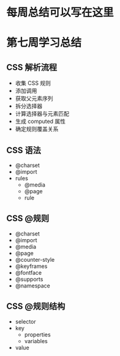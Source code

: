 # 每周总结可以写在这里
# 第七周学习总结

## CSS 解析流程
* 收集 CSS 规则
* 添加调用
* 获取父元素序列
* 拆分选择器
* 计算选择器与元素匹配
* 生成 computed 属性
* 确定规则覆盖关系

## CSS 语法
* @charset
* @import
* rules
	* @media
	* @page
	* rule

## CSS @规则
* @charset
* @import
* @media
* @page
* @counter-style
* @keyframes
* @fontface
* @supports
* @namespace

## CSS @规则结构
* selector
* key
	* properties
	* variables
* value
